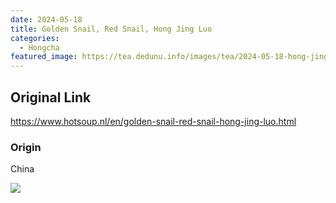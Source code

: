 ```yaml
---
date: 2024-05-18
title: Golden Snail, Red Snail, Hong Jing Luo
categories:
  - Hongcha
featured_image: https://tea.dedunu.info/images/tea/2024-05-18-hong-jing-luo-1.jpeg
---
```


## Original Link

<https://www.hotsoup.nl/en/golden-snail-red-snail-hong-jing-luo.html>

### Origin

China

![](https://tea.dedunu.info/images/tea/2024-05-18-hong-jing-luo-2.jpeg)
